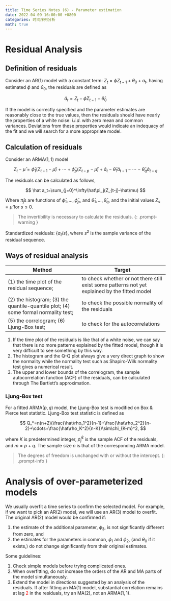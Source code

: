 ```yaml
---
title: Time Series Notes (6) - Parameter estimation
date: 2022-04-09 16:00:00 +0800
categories: 时间序列分析
math: true
---
```


# Residual Analysis

## Definition of residuals

Consider an $\text{AR}(1)$ model with a constant term: $Z_t=\phi Z_{t-1}+\theta_0+a_t$, having estimated $\phi$ and $\theta_0$, the residuals are defined as

$$
\hat a_t=Z_t-\hat\phi Z_{t-1}-\hat\theta_0
$$

If the model is correctly specified and the parameter estimates are reasonably close to the true values, then the residuals should have nearly the properties of a white noise: $i.i.d.$ with zero mean and common variances. Deviations from these properties would indicate an indequacy of the fit and we will search for a more appropriate model.

## Calculation of residuals

Consider an $\text{ARMA}(1,1)$ model

$$
Z_t-\hat\mu=\hat\phi_1(Z_{t-1}-\hat\mu)+\cdots+\hat\phi_p(Z_{t-p}-\hat\mu)+\hat a_t-\hat\theta_1\hat a_{t-1}-\cdots-\hat\theta_q\hat a_{t-q}
$$

The residuals can be calculated as follows,

$$
\hat a_t=\sum_{j=0}^\infty\hat\pi_j(Z_{t-j}-\hat\mu)
$$

Where $\hat\pi_j$s are functions of $\hat\phi_1,\dots,\hat\phi_p$, and $\hat\theta_1,\dots,\hat\theta_q$, and the initial values $Z_s=\hat\mu$ for $s\le0$.

> The invertibility is necessary to calculate the residuals.
{: .prompt-warning }

Standardized residuals: $\{a_t/s\}$, where $s^2$ is the sample variance of the residual sequence.

## Ways of residual analysis

| Method                                                       | Target                                                       |
| ------------------------------------------------------------ | ------------------------------------------------------------ |
| (1) the time plot of the residual sequence;                  | to check whether or not there still exist some patterns not yet explained by the fitted model |
| (2) the histogram; (3) the quantile-quantile plot; (4) some formal normality test; | to check the possible normality of the residuals             |
| (5) the correlogram; (6) Ljung-Box test;                     | to check for the autocorrelations                            |

1. If the time plot of the residuals is like that of a white noise, we can say that there is no more patterns explained by the fitted model, though it is very difficult to see something by this way.
2. The histogram and the Q-Q plot always give a very direct graph to show the normality while the normality test such as Shapiro-Wilk normality test gives a numerical result.
3. The upper and lower bounds of the correlogram, the sample autocorrelation function (ACF) of the residuals, can be calculated through The Bartlett’s approximation.

### Ljung-Box test

For a fitted $\text{ARMA}(p,q)$ model, the Ljung-Box test is modified on Box & Pierce test statistic. Ljung-Box test statistic is defined as


$$
Q_*=n(n+2)(\frac{\hat\rho_1^2}{n-1}+\frac{\hat\rho_2^2}{n-2}+\cdots+\frac{\hat\rho_K^2}{n-K})\sim\chi_{K-m}^2,
$$


where $K$ is predetermined integer, $\hat\rho_j^2$ is the sample ACF of the residuals, and $m=p+q$. The sample size $n$ is that of the corresponding ARMA model.

> The degrees of freedom is unchanged with or without the intercept.
{: .prompt-info }

# Analysis of over-parameterized models

We usually overfit a time series to confirm the selected model. For example, if we want to pick an $\text{AR}(2)$ model, we will use an $\text{AR}(3)$ model to overfit. The original $\text{AR}(2)$ model would be confirmed if:

1. the estimate of the additional parameter, $\phi_3$, is not significantly different from zero, and
2. the estimates for the parameters in common, $\phi_1$ and $\phi_2$, (and $\theta_0$ if it exists,) do not change significantly from their original estimates.

Some guidelines:

1. Check simple models before trying complicated ones.
2. When overfitting, do not increase the orders of the $\text{AR}$ and $\text{MA}$ parts of the model simultaneously.
3. Extend the model in directions suggested by an analysis of the residuals. If after fitting an $\text{MA}(1)$ model, substantial correlation remains at lag <font color = 'red'>2</font> in the residuals, try an $\text{MA}(2)$, not an $\text{ARMA}(1,1)$.
